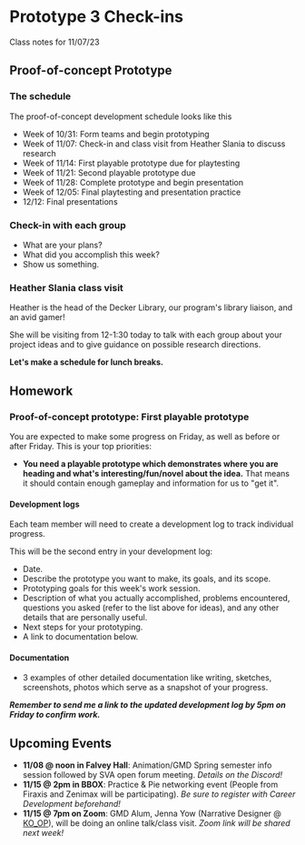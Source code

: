 # Prototype 3 Check-ins
Class notes for 11/07/23

## Proof-of-concept Prototype

### The schedule

The proof-of-concept development schedule looks like this
- Week of 10/31: Form teams and begin prototyping
- Week of 11/07: Check-in and class visit from Heather Slania to discuss research
- Week of 11/14: First playable prototype due for playtesting
- Week of 11/21: Second playable prototype due
- Week of 11/28: Complete prototype and begin presentation
- Week of 12/05: Final playtesting and presentation practice
- 12/12: Final presentations

### Check-in with each group
- What are your plans?
- What did you accomplish this week?
- Show us something.


### Heather Slania class visit
Heather is the head of the Decker Library, our program's library liaison, and an avid gamer!

She will be visiting from 12-1:30 today to talk with each group about your project ideas and to give guidance on possible research directions.

__Let's make a schedule for lunch breaks.__


## Homework

### Proof-of-concept prototype: First playable prototype
You are expected to make some progress on Friday, as well as before or after Friday. This is your top priorities:

-  __You need a playable prototype which demonstrates where you are heading and what's interesting/fun/novel about the idea.__ That means it should contain enough gameplay and information for us to "get it".

#### Development logs
Each team member will need to create a development log to track individual progress.

This will be the second entry in your development log:
- Date.
- Describe the prototype you want to make, its goals, and its scope.
- Prototyping goals for this week's work session.
- Description of what you actually accomplished, problems encountered, questions you asked (refer to the list above for ideas), and any other details that are personally useful.
- Next steps for your prototyping.
- A link to documentation below.

#### Documentation
- 3 examples of other detailed documentation like writing, sketches, screenshots, photos which serve as a snapshot of your progress.

***Remember to send me a link to the updated development log by 5pm on Friday to confirm work.***

## Upcoming Events
- __11/08 @ noon in Falvey Hall__: Animation/GMD Spring semester info session followed by SVA open forum meeting. _Details on the Discord!_
- __11/15 @ 2pm in BBOX__: Practice & Pie networking event (People from Firaxis and Zenimax will be participating). _Be sure to register with Career Development beforehand!_
- __11/15 @ 7pm on Zoom__: GMD Alum, Jenna Yow (Narrative Designer @ [KO_OP](https://www.ko-opmode.com/)), will be doing an online talk/class visit. _Zoom link will be shared next week!_
